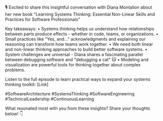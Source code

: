 🎙️ Excited to share this insightful conversation with Diana Montalion about her new book "Learning Systems Thinking: Essential Non-Linear Skills and Practices for Software Professionals" 

Key takeaways:
• Systems thinking helps us understand how relationships between parts produce effects - whether in code, teams, or organizations.
• Small practices like "Yes, and..." acknowledgments and explaining our reasoning can transform how teams work together.
• We need both linear and non-linear thinking approaches to build better software systems.
• System challenges are universal - Diana shares a fascinating parallel between debugging software and "debugging a cat" 🐱
• Modeling and visualization are powerful tools for thinking together about complex problems.

Listen to the full episode to learn practical ways to expand your systems thinking toolkit: [Link]

#SoftwareArchitecture #SystemsThinking #SoftwareEngineering #TechnicalLeadership #ContinuousLearning

What resonated most with you from these insights? Share your thoughts below! 👇
